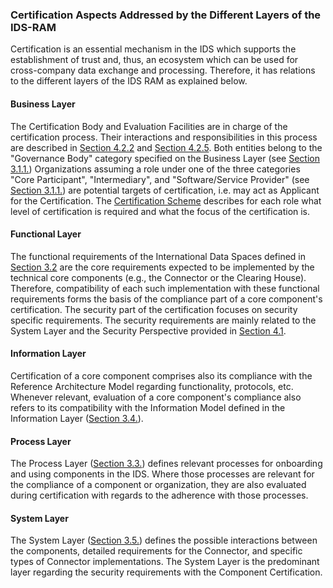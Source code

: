 ### Certification Aspects Addressed by the Different Layers of the IDS-RAM ###

Certification is an essential mechanism in the IDS which supports the establishment of trust and, thus, an ecosystem which can be used for cross-company data exchange and processing. Therefore, it has relations to the different layers of the IDS RAM as explained below.

#### Business Layer ####

The Certification Body and Evaluation Facilities are in charge of the certification process. Their interactions and responsibilities in this process are described in [Section 4.2.2](./4_2_2_Roles.md) and [Section 4.2.5](./4_2_5_Processes.md). Both entities belong to the "Governance Body" category specified on the Business Layer (see [Section 3.1.1.](../../3_Layers_of_the_Reference_Architecture_Model/3_1_Business_Layer/3_1_1_Roles.md))
Organizations assuming a role under one of the three categories "Core Participant", "Intermediary", and "Software/Service Provider" (see [Section 3.1.1.](../../3_Layers_of_the_Reference_Architecture_Model/3_1_Business_Layer/3_1_1_Roles.md)) are potential targets of certification, i.e. may act as Applicant for the Certification. The [Certification Scheme](./CertificationScheme) describes for each role what level of certification is required and what the focus of the certification is.

#### Functional Layer ####

The functional requirements of the International Data Spaces defined in [Section 3.2](../../3_Layers_of_the_Reference_Architecture_Model/3_2_Functional_Layer/3_2_Functional_Layer.md) are the core requirements expected to be implemented by the technical core components (e.g., the Connector or the Clearing House). Therefore, compatibility of each such implementation with these functional requirements forms the basis of the compliance part of a core component's certification. The security part of the certification focuses on security specific requirements. The security requirements are mainly related to the System Layer and the Security Perspective provided in [Section 4.1](../4_1_Security_Perspective/4_1_Security_Perspective.md).

#### Information Layer ####

Certification of a core component comprises also its compliance with the Reference Architecture Model regarding functionality, protocols, etc.
Whenever relevant, evaluation of a core component's compliance also refers to its compatibility with the Information Model defined in the Information Layer ([Section 3.4.](../../3_Layers_of_the_Reference_Architecture_Model/3_4_Information_Layer/3_4_Information_Layer.md)).

#### Process Layer ####

The Process Layer ([Section 3.3.](../../3_Layers_of_the_Reference_Architecture_Model/3_3_Process_Layer/3_3_Process_Layer.md)) defines relevant processes for onboarding and using components in the IDS. Where those processes are relevant for the compliance of a component or organization, they are also evaluated during certification with regards to the adherence with those processes.

#### System Layer ####

The System Layer ([Section 3.5.](../../3_Layers_of_the_Reference_Architecture_Model/3_5_System_Layer/3_5_System_Layer.md)) defines the possible interactions between the components, detailed requirements for the Connector, and specific types of Connector implementations. The System Layer is the predominant layer regarding the security requirements with the Component Certification.
